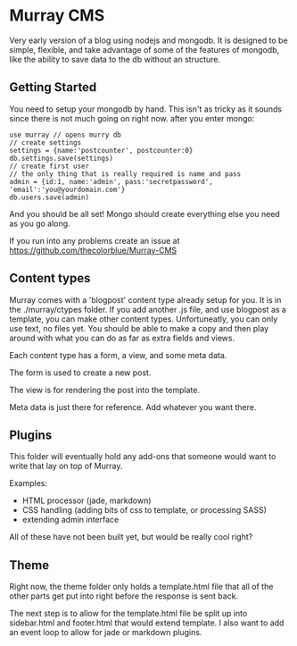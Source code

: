 # Murray CMS

Very early version of a blog using nodejs and mongodb. It is designed to be simple, flexible, and take advantage of some of the features of mongodb, like the ability to save data to the db without an structure. 

## Getting Started

You need to setup your mongodb by hand. This isn't as tricky as it sounds since there is not much going on right now. 
after you enter mongo:

    use murray // opens murry db
    // create settings
    settings = {name:'postcounter', postcounter:0}
    db.settings.save(settings)
    // create first user
    // the only thing that is really required is name and pass
    admin = {id:1, name:'admin', pass:'secretpassword', 'email':'you@yourdomain.com'}
    db.users.save(admin)


And you should be all set! Mongo should create everything else you need as you go along. 

If you run into any problems create an issue at https://github.com/thecolorblue/Murray-CMS

## Content types

Murray comes with a 'blogpost' content type already setup for you. It is in the ./murray/ctypes folder. If you add another .js file, and use blogpost as a template, you can make other content types. Unfortuneatly, you can only use text, no files yet. You should be able to make a copy and then play around with what you can do as far as extra fields and views. 


Each content type has a form, a view, and some meta data. 

The form is used to create a new post.

The view is for rendering the post into the template. 

Meta data is just there for reference. Add whatever you want there.

## Plugins

This folder will eventually hold any add-ons that someone would want to write that lay on top of Murray. 

Examples:
 - HTML processor (jade, markdown)
 - CSS handling (adding bits of css to template, or processing SASS)
 - extending admin interface

All of these have not been built yet, but would be really cool right?

## Theme

Right now, the theme folder only holds a template.html file that all of the other parts get put into right before the response is sent back. 

The next step is to allow for the template.html file be split up into sidebar.html and footer.html that would extend template. I also want to add an event loop to allow for jade or markdown plugins. 


